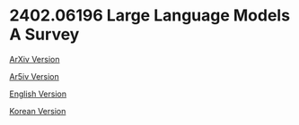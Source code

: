 # 2402.06196 Large Language Models A Survey

[ArXiv Version](https://arxiv.org/abs/2402.06196)

[Ar5iv Version](https://ar5iv.org/abs/2402.06196)

[English Version](https://raw.githack.com/kh-kim/arxiv-translator/master/papers/2402.06196/paper.en.html)

[Korean Version](https://raw.githack.com/kh-kim/arxiv-translator/master/papers/2402.06196/paper.ko.html)